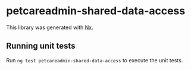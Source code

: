 # petcareadmin-shared-data-access

This library was generated with [Nx](https://nx.dev).

## Running unit tests

Run `ng test petcareadmin-shared-data-access` to execute the unit tests.
